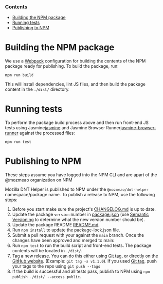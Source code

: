 <!-- START doctoc generated TOC please keep comment here to allow auto update -->
<!-- DON'T EDIT THIS SECTION, INSTEAD RE-RUN doctoc TO UPDATE -->

### Contents

- [Building the NPM package](#building-the-npm-package)
- [Running tests](#running-tests)
- [Publishing to NPM](#publishing-to-npm)

<!-- END doctoc generated TOC please keep comment here to allow auto update -->

[git-tag]: https://git-scm.com/book/en/v2/Git-Basics-Tagging
[package.json]: https://github.com/mozmeao/dnt-helper/blob/master/package.json
[releases]: https://github.com/mozmeao/dnt-helper/releases/latest
[readme]: https://github.commozmeao/dnt-helper/blob/master/README.md
[changelog]: https://github.com/mozmeao/dnt-helper/blob/master/CHANGELOG.md
[webpack]: https://webpack.js.org/
[jasmine]: https://jasmine.github.io/
[jasmine-browser-runner]: https://jasmine.github.io/setup/browser.html
[semver]: https://semver.org/

# Building the NPM package

We use a [Webpack][webpack] configuration for building the contents of the NPM package ready for publishing. To build the package, run:

```
npm run build
```

This will install dependencies, lint JS files, and then build the package content in the `./dist/` directory.

# Running tests

To perform the package build process above and then run front-end JS tests using Jasmine[jasmine] and Jasmine Browser Runner[jasmine-browser-runner] against the processed files:

```
npm run test
```

# Publishing to NPM

These steps assume you have logged into the NPM CLI and are apart of the @mozmeao organization on NPM

Mozilla DNT Helper is published to NPM under the `@mozmeao/dnt-helper` namespace/package name. To publish a release to NPM, use the following steps:

1. Before you start make sure the project's [CHANGELOG.md][changelog] is up to date.
2. Update the package `version` number in [package.json][package.json] (use [Semantic Versioning][semver] to determine what the new version number should be).
3. Update the package README [README.md][readme].
4. Run `npm install` to update the package-lock.json file.
5. Submit a pull request with your against the `main` branch. Once the changes have been approved and merged to main:
6. Run `npm test` to run the build script and front-end tests. The package contents will be located in `./dist/`.
7. Tag a new release. You can do this either using [Git tag][git-tag], or directly on the [GitHub website][releases]. (Example: `git tag -a v1.1.0`). If you used [Git tag][git-tag], push your tags to the repo using `git push --tags`
8. If the build is successful and all tests pass, publish to NPM using `npm publish ./dist/ --access public`.
